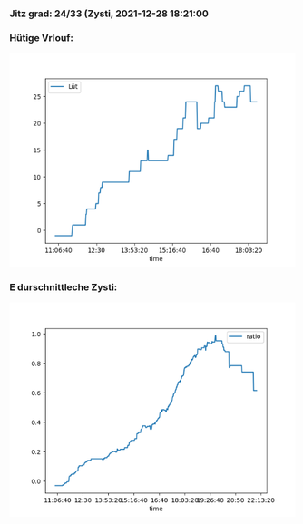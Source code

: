 ### Jitz grad: 24/33 (Zysti, 2021-12-28 18:21:00

### Hütige Vrlouf:
![Graph](Today.png)

### E durschnittleche Zysti:
![Graph](Zysti.png)